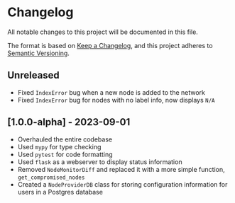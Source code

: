 # Changelog

All notable changes to this project will be documented in this file.

The format is based on [Keep a Changelog](https://keepachangelog.com/en/1.0.0/),
and this project adheres to [Semantic Versioning](https://semver.org/spec/v2.0.0.html).

## Unreleased

<!-- ## [1.0.0] - Unreleased -->

- Fixed `IndexError` bug when a new node is added to the network
- Fixed `IndexError` bug for nodes with no label info, now displays `N/A`


## [1.0.0-alpha] - 2023-09-01

- Overhauled the entire codebase
- Used `mypy` for type checking
- Used `pytest` for code formatting
- Used `flask` as a webserver to display status information
- Removed `NodeMonitorDiff` and replaced it with a more simple function, `get_compromised_nodes`
- Created a `NodeProviderDB` class for storing configuration information for users in a Postgres database